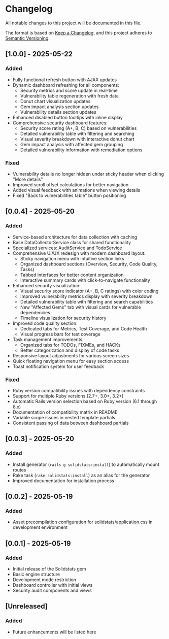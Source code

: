 # Changelog

All notable changes to this project will be documented in this file.

The format is based on [Keep a Changelog](https://keepachangelog.com/en/1.0.0/),
and this project adheres to [Semantic Versioning](https://semver.org/spec/v2.0.0.html).

## [1.0.0] - 2025-05-22

### Added
- Fully functional refresh button with AJAX updates
- Dynamic dashboard refreshing for all components:
  - Security metrics and score update in real-time
  - Vulnerability table regeneration with fresh data
  - Donut chart visualization updates
  - Gem impact analysis section updates
  - Vulnerability details section updates
- Enhanced disabled button tooltips with inline display
- Comprehensive security dashboard features:
  - Security score rating (A+, B, C) based on vulnerabilities
  - Detailed vulnerability table with filtering and searching
  - Visual severity breakdown with interactive donut chart
  - Gem impact analysis with affected gem grouping
  - Detailed vulnerability information with remediation options

### Fixed
- Vulnerability details no longer hidden under sticky header when clicking "More details"
- Improved scroll offset calculations for better navigation
- Added visual feedback with animations when viewing details
- Fixed "Back to vulnerabilities table" button positioning

## [0.0.4] - 2025-05-20

### Added
- Service-based architecture for data collection with caching
- Base DataCollectorService class for shared functionality
- Specialized services: AuditService and TodoService
- Comprehensive UI/UX redesign with modern dashboard layout:
  - Sticky navigation menu with intuitive section links
  - Organized dashboard sections (Overview, Security, Code Quality, Tasks)
  - Tabbed interfaces for better content organization
  - Interactive summary cards with click-to-navigate functionality
- Enhanced security visualization:
  - Visual security score indicator (A+, B, C ratings) with color coding
  - Improved vulnerability metrics display with severity breakdown
  - Detailed vulnerability table with filtering and search capabilities
  - New "Affected Gems" tab with visual cards for vulnerable dependencies
  - Timeline visualization for security history
- Improved code quality section:
  - Dedicated tabs for Metrics, Test Coverage, and Code Health
  - Visual progress bars for test coverage
- Task management improvements:
  - Organized tabs for TODOs, FIXMEs, and HACKs
  - Better categorization and display of code tasks
- Responsive layout adjustments for various screen sizes
- Quick floating navigation menu for easy section access
- Toast notification system for user feedback

### Fixed
- Ruby version compatibility issues with dependency constraints
- Support for multiple Ruby versions (2.7+, 3.0+, 3.2+)
- Automatic Rails version selection based on Ruby version (6.1 through 8.x)
- Documentation of compatibility matrix in README
- Variable scope issues in nested template partials
- Consistent passing of data between dashboard partials

## [0.0.3] - 2025-05-20

### Added
- Install generator (`rails g solidstats:install`) to automatically mount routes
- Rake task (`rake solidstats:install`) as an alias for the generator
- Improved documentation for installation process

## [0.0.2] - 2025-05-19

### Added
- Asset precompilation configuration for solidstats/application.css in development environment

## [0.0.1] - 2025-05-19

### Added
- Initial release of the Solidstats gem
- Basic engine structure
- Development mode restriction
- Dashboard controller with initial views
- Security audit components and views

## [Unreleased]

### Added
- Future enhancements will be listed here
